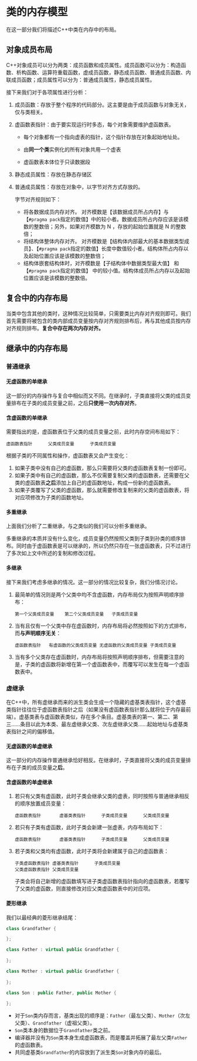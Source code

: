 

# 类的内存模型

在这一部分我们将描述C++中类在内存中的布局。



## 对象成员布局

C++对象成员可以分为两类：成员函数和成员属性。成员函数可以分为：构造函数、析构函数、运算符重载函数，虚成员函数，静态成员函数、普通成员函数、内联成员函数；成员属性可以分为：普通成员属性，静态成员属性。

接下来我们对于各项属性进行分析：

1. 成员函数：存放于整个程序的代码部分。这主要是由于成员函数与对象无关，仅与类相关。

2. 虚函数表指针：由于要实现运行时多态，每个对象需要维护虚函数表。

   - 每个对象都有一个指向虚表的指针，这个指针存放在对象起始地址处。

   - 由**同一个类**实例化的所有对象共用一个虚表
   - 虚函数表本体位于只读数据段

3. 静态成员属性：存放在静态存储区

4. 普通成员属性：存放在对象中，以字节对齐方式存放的。

   字节对齐规则如下：

   - 将各数据成员内存对齐。 对齐模数是【该数据成员所占内存】与【`#pragma pack`指定的数值】中的较小者。数据成员所占内存应该是该模数的整数倍；另外，如果对齐模数为 N ，存放的起始位置就是 N 的整数倍；
   - 将结构体整体内存对齐。 对齐模数是【结构体内部最大的基本数据类型成员】、【`#pragma pack`指定的数值】长度中数值较小者。结构体所占内存以及起始位置应该是该模数的整数倍；
   - 结构体嵌套结构体时，对齐模数是【子结构体中数据类型最大值】 和 【`#pragma pack`指定的数值】 中的较小值。结构体成员所占内存以及起始位置应该是该模数的整数倍。



## 复合中的内存布局

当类中包含其他的类时，这种情况比较简单，只需要类比内存对齐规则即可。我们首先需要将被包含的类内部成员变量按内存对齐规则排布后，再与其他成员按内存对齐规则排布。**复合中存在两次内存对齐。**



## 继承中的内存布局

### 普通继承

#### 无虚函数的单继承

这一部分的内存操作与复合中相似而又不同。在继承时，子类直接将父类的成员变量排布在子类的成员变量之前，之后**只使用一次内存对齐**。



#### 含虚函数的单继承

需要指出的是，虚函数表位于父类的成员变量之前，此时内存空间布局如下：

```
虚函数表指针		父类成员变量		子类成员变量
```

根据子类的不同属性和操作，虚函数表又会产生变化：

1. 如果子类中没有自己的虚函数，那么只需要将父类的虚函数表复制一份即可。
2. 如果子类中有自己的虚函数，那么不仅需要复制父类的虚函数表，还需要在父类的虚函数表**之后**添加上自己的虚函数地址，构成一份新的虚函数表。
3. 如果子类覆写了父类的虚函数，那么就需要修改复制来的父类的虚函数表，将对应项修改为子类的函数地址。



#### 多重继承

上面我们分析了二重继承，与之类似的我们可以分析多重继承。

多重继承的本质并没有什么变化，成员变量仍然按照父类到子类到孙类的顺序排布。同时由于虚函数表是可以继承的，所以仍然只存在一张虚函数表，只不过进行了多次如上文中所述的复制和修改过程。



#### 多继承

接下来我们考虑多继承的情况。这一部分的情况比较复杂，我们分情况讨论。

1. 最简单的情况则是两个父类中均不含虚函数，内存布局仅为按照声明顺序排布：

   ```
   第一个父类成员变量	第二个父类成员变量	子类成员变量
   ```

2. 当有且仅有一个父类中存在虚函数时，内存布局将必然按照如下的方式排布，而**与声明顺序无关**：

   ```
   虚函数表指针	有虚函数的父类成员变量	无虚函数的父类成员变量	子类成员变量
   ```

3. 当有多个父类存在虚函数时，内存布局将按照声明顺序排布，但需要注意的是，子类的虚函数将新增在第一个虚函数表中，而覆写可以发生在每一个虚函数表中。



### 虚继承

在C++中，所有虚继承而来的派生类会生成一个隐藏的虚基类表指针，这个虚基类指针往往位于虚函数表指针之后（如果没有虚函数表指针那么就将位于内存最前端）。虚基类表与虚函数表类似，存在多个条目。虚基类表的第一、第二、第三……条目以此为本类、最左虚继承父类、次左虚继承父类……起始地址与虚基类表指针之间的偏移值。



#### 无虚函数的单虚继承

这一部分的内存操作普通继承恰好相反。在继承时，子类直接将父类的成员变量排布在子类的成员变量之**后**。



#### 含虚函数的单虚继承

1. 若只有父类有虚函数，此时子类会继承父类的虚表，同时按照与普通继承相反的顺序放置成员变量：

   ```
   虚函数表指针		虚基类表指针		子类成员变量		父类成员变量
   ```

2. 若只有子类有虚函数，此时子类会新建一张虚表，内存布局如下：

   ```
   虚函数表指针		虚基类表指针		子类成员变量		父类成员变量
   ```

3. 若子类和父类均有虚函数，此时子类将会新建属于自己的虚函数表：

   ```
   子类虚函数表指针	虚基类表指针		子类成员变量
   父类虚函数表指针	父类成员变量
   ```

   子类会将自己新增的虚函数填写进子类虚函数表指针指向的虚函数表，若覆写了父类的虚函数，则直接修改对应父类虚函数表中的对应项。



#### 菱形继承

我们以最经典的菱形继承结尾：

```cpp
class Grandfather {

};

class Father : virtual public Grandfather {
    
};

class Mother : virtual public Grandfather {
    
};

class Son : public Father, public Mother {
    
};
```

- 对于`Son`类内存而言，基类出现的顺序是：`Father`（最左父类）、`Mother`（次左父类）、`Grandfather`（虚祖父类）。
- `Son`类本身的数据位于`Grandfather`类之前。
- 编译器并没有为`Son`类本身生成虚函数表，而是覆盖并拓展了最左父类`Father`的虚函数表。
- 共同虚基类`Grandfather`的内容放到了派生类`Son`对象内存的最后。

